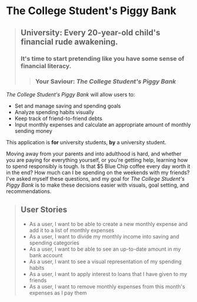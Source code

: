 # The College Student's Piggy Bank

> ## University: Every 20-year-old child's financial rude awakening.
> ### It's time to start pretending like you have some sense of financial literacy.
>> ### Your Saviour: *The College Student's Piggy Bank*

*The College Student's Piggy Bank* will allow users to:
- Set and manage saving and spending goals
- Analyze spending habits visually
- Keep track of friend-to-friend debts
- Input monthly expenses and calculate an appropriate amount of monthly sending money

This application is **for** university students, **by** a university student. 

Moving away from your parents and into adulthood is hard, and whether you are paying for everything yourself, or you're
getting help, learning how to spend responsibly is tough. Is that $5 Blue Chip coffee every day worth it in the end? 
How much can I be spending on the weekends with my friends? I've asked myself these questions, and my goal for
*The College Student's Piggy Bank* is to make these decisions easier with visuals, goal setting, and recommendations.

> ## User Stories
> - As a user, I want to be able to create a new monthly expense and add it to a list of monthly expenses
> - As a user, I want to divide my monthly income into saving and spending categories
> - As a user, I want to be able to see an up-to-date amount in my bank account
> - As a user, I want to see a visual representation of my spending habits
> - As a user, I want to apply interest to loans that I have given to my friends
> - As a user, I want to remove monthly expenses from this month's expenses as I pay them